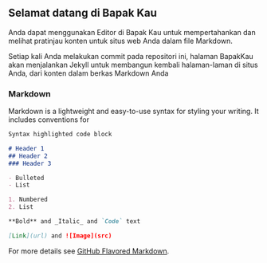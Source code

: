 ## Selamat datang di Bapak Kau
Anda dapat menggunakan Editor di Bapak Kau untuk mempertahankan dan melihat pratinjau konten untuk situs web Anda dalam file Markdown.

Setiap kali Anda melakukan commit pada repositori ini, halaman BapakKau akan menjalankan Jekyll untuk membangun kembali halaman-laman di situs Anda, dari konten dalam berkas Markdown Anda

### Markdown

Markdown is a lightweight and easy-to-use syntax for styling your writing. It includes conventions for

```markdown
Syntax highlighted code block

# Header 1
## Header 2
### Header 3

- Bulleted
- List

1. Numbered
2. List

**Bold** and _Italic_ and `Code` text

[Link](url) and ![Image](src)
```

For more details see [GitHub Flavored Markdown](https://guides.github.com/features/mastering-markdown/).


